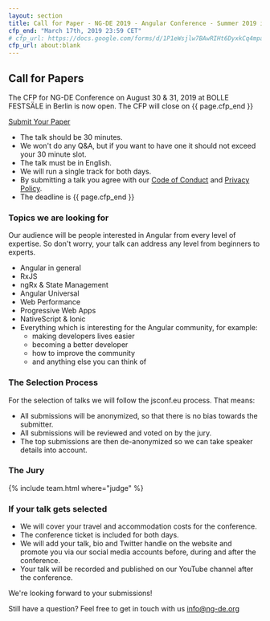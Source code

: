 ```yaml
---
layout: section
title: Call for Paper - NG-DE 2019 - Angular Conference - Summer 2019 in Berlin
cfp_end: "March 17th, 2019 23:59 CET"
# cfp_url: https://docs.google.com/forms/d/1P1eWsjlw7BAwRIHt6DyxkCq4mpaek_2aM8rtiF0D7pg
cfp_url: about:blank
---
```


## Call for Papers

The CFP for NG-DE Conference on August 30 & 31, 2019 at BOLLE FESTSÄLE in Berlin is now open. 
The CFP will close on {{ page.cfp_end }}

<div class="cfp">
  <div class="cfp__cta">
    <a class="button button--xlarge" href="{{ page.cfp_url }}" target="_blank" rel="nofollow noopener">
      <span class="button__scale">Submit Your Paper</span>
    </a>
  </div>
</div>

- The talk should be 30 minutes.
- We won't do any Q&A, but if you want to have one it should not exceed your 30 minute slot.
- The talk must be in English.
- We will run a single track for both days.
- By submitting a talk you agree with our [Code of Conduct](/code-of-conduct/) and [Privacy Policy](/data-privacy/).
- The deadline is {{ page.cfp_end }}

### Topics we are looking for

Our audience will be people interested in Angular from every level of expertise. So don't worry, your talk can address any level from beginners to experts.

- Angular in general
- RxJS
- ngRx & State Management
- Angular Universal
- Web Performance
- Progressive Web Apps
- NativeScript & Ionic
- Everything which is interesting for the Angular community, for example:
  - making developers lives easier
  - becoming a better developer
  - how to improve the community
  - and anything else you can think of

### The Selection Process

For the selection of talks we will follow the jsconf.eu process. That means:

- All submissions will be anonymized, so that there is no bias towards the submitter.
- All submissions will be reviewed and voted on by the jury.
- The top submissions are then de-anonymized so we can take speaker details into account.

### The Jury

{% include team.html where="judge" %}

### If your talk gets selected

- We will cover your travel and accommodation costs for the conference.
- The conference ticket is included for both days.
- We will add your talk, bio and Twitter handle on the website and promote you via our social media accounts before, during and after the conference.
- Your talk will be recorded and published on our YouTube channel after the conference.

We're looking forward to your submissions!

Still have a question? 
Feel free to get in touch with us [info@ng-de.org](mailto:info@ng-de.org)
